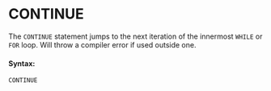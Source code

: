 # CONTINUE

The `CONTINUE` statement jumps to the next iteration of the innermost `WHILE` or `FOR` loop. Will throw a compiler error if used outside one.

#### Syntax:

```text
CONTINUE
```
